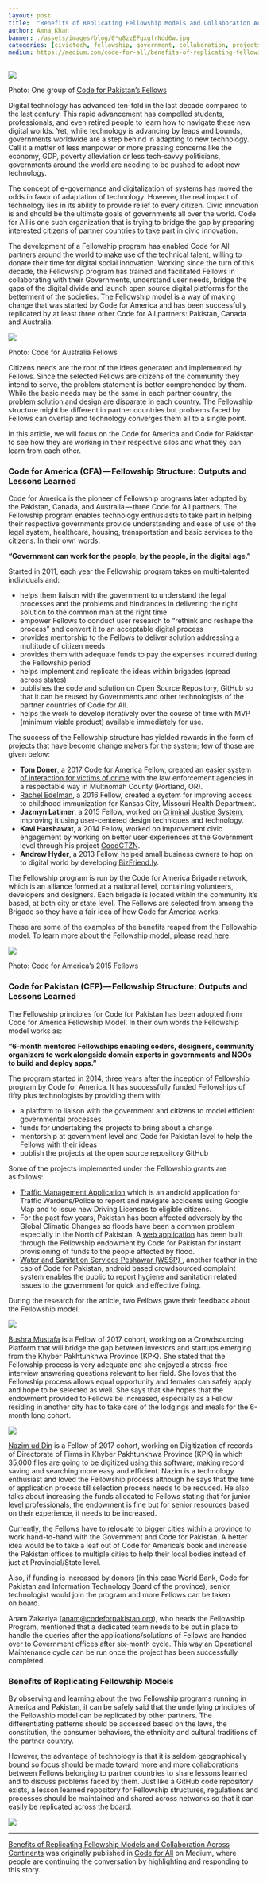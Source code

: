 ```yaml
---
layout: post
title:  "Benefits of Replicating Fellowship Models and Collaboration Across Continents"
author: Amna Khan
banner: ./assets/images/blog/0*q8zzEFgxgfrNdd6w.jpg
categories: [civictech, fellowship, government, collaboration, projects]
medium: https://medium.com/code-for-all/benefits-of-replicating-fellowship-models-and-collaboration-across-continents-237955a81d32?source=rss----77bd73f07099--collaboration
---
```


![](https://cdn-images-1.medium.com/max/1024/0*q8zzEFgxgfrNdd6w.jpg)

Photo: One group of [Code for Pakistan’s Fellows](https://twitter.com/CodeforPakistan/status/1014763082940379137)

Digital technology has advanced ten-fold in the last decade compared to the last century. This rapid advancement has compelled students, professionals, and even retired people to learn how to navigate these new digital worlds. Yet, while technology is advancing by leaps and bounds, governments worldwide are a step behind in adapting to new technology. Call it a matter of less manpower or more pressing concerns like the economy, GDP, poverty alleviation or less tech-savvy politicians, governments around the world are needing to be pushed to adopt new technology.

The concept of e-governance and digitalization of systems has moved the odds in favor of adaptation of technology. However, the real impact of technology lies in its ability to provide relief to every citizen. Civic innovation is and should be the ultimate goals of governments all over the world. Code for All is one such organization that is trying to bridge the gap by preparing interested citizens of partner countries to take part in civic innovation.

The development of a Fellowship program has enabled Code for All partners around the world to make use of the technical talent, willing to donate their time for digital social innovation. Working since the turn of this decade, the Fellowship program has trained and facilitated Fellows in collaborating with their Governments, understand user needs, bridge the gaps of the digital divide and launch open source digital platforms for the betterment of the societies. The Fellowship model is a way of making change that was started by Code for America and has been successfully replicated by at least three other Code for All partners: Pakistan, Canada and Australia.

![](https://cdn-images-1.medium.com/proxy/1*jGXcQp5AvCivhWaWo6ZEJw.jpeg)

Photo: Code for Australia Fellows

Citizens needs are the root of the ideas generated and implemented by Fellows. Since the selected Fellows are citizens of the community they intend to serve, the problem statement is better comprehended by them. While the basic needs may be the same in each partner country, the problem solution and design are disparate in each country. The Fellowship structure might be different in partner countries but problems faced by Fellows can overlap and technology converges them all to a single point.

In this article, we will focus on the Code for America and Code for Pakistan to see how they are working in their respective silos and what they can learn from each other.

### Code for America (CFA) — Fellowship Structure: Outputs and Lessons Learned

Code for America is the pioneer of Fellowship programs later adopted by the Pakistan, Canada, and Australia — three Code for All partners. The Fellowship program enables technology enthusiasts to take part in helping their respective governments provide understanding and ease of use of the legal system, healthcare, housing, transportation and basic services to the citizens. In their own words:

**“Government can work for the people, by the people, in the digital age.”**

Started in 2011, each year the Fellowship program takes on multi-talented individuals and:

*   helps them liaison with the government to understand the legal processes and the problems and hindrances in delivering the right solution to the common man at the right time
*   empower Fellows to conduct user research to “rethink and reshape the process” and convert it to an acceptable digital process
*   provides mentorship to the Fellows to deliver solution addressing a multitude of citizen needs
*   provides them with adequate funds to pay the expenses incurred during the Fellowship period
*   helps implement and replicate the ideas within brigades (spread across states)
*   publishes the code and solution on Open Source Repository, GitHub so that it can be reused by Governments and other technologists of the partner countries of Code for All.
*   helps the work to develop iteratively over the course of time with MVP (minimum viable product) available immediately for use.

The success of the Fellowship structure has yielded rewards in the form of projects that have become change makers for the system; few of those are given below:

*   **Tom Doner**, a 2017 Code for America Fellow, created an [easier system of interaction for victims of crime](https://casecompanion.org/) with the law enforcement agencies in a respectable way in Multnomah County (Portland, OR).
*   [Rachel Edelman](https://www.codeforamerica.org/people/rachel-edelman), a 2016 Fellow, created a system for improving access to childhood immunization for Kansas City, Missouri Health Department.
*   **Jazmyn Latimer**, a 2015 Fellow, worked on [Criminal Justice System](http://jazmynlatimer.github.io/), improving it using user-centered design techniques and technology.
*   **Kavi Harshawat**, a 2014 Fellow, worked on improvement civic engagement by working on better user experiences at the Government level through his project [GoodCTZN](http://www.kaviharshawat.com/).
*   **Andrew Hyder**, a 2013 Fellow, helped small business owners to hop on to digital world by developing [BizFriend.ly](http://bizfriend.ly).

The Fellowship program is run by the Code for America Brigade network, which is an alliance formed at a national level, containing volunteers, developers and designers. Each brigade is located within the community it’s based, at both city or state level. The Fellows are selected from among the Brigade so they have a fair idea of how Code for America works.

These are some of the examples of the benefits reaped from the Fellowship model. To learn more about the Fellowship model, please read[ here](https://www.codeforamerica.org/how).

![](https://cdn-images-1.medium.com/max/960/0*TymEi_65O6NXH4qm)

Photo: Code for America’s 2015 Fellows

### Code for Pakistan (CFP) — Fellowship Structure: Outputs and Lessons Learned

The Fellowship principles for Code for Pakistan has been adopted from Code for America Fellowship Model. In their own words the Fellowship model works as:

**“6-month mentored Fellowships enabling coders, designers, community organizers to work alongside domain experts in governments and NGOs to build and deploy apps.”**

The program started in 2014, three years after the inception of Fellowship program by Code for America. It has successfully funded Fellowships of fifty plus technologists by providing them with:

*   a platform to liaison with the government and citizens to model efficient governmental processes
*   funds for undertaking the projects to bring about a change
*   mentorship at government level and Code for Pakistan level to help the Fellows with their ideas
*   publish the projects at the open source repository GitHub

Some of the projects implemented under the Fellowship grants are as follows:

*   [Traffic Management Application](http://ptpkp.gov.pk/page/27/) which is an android application for Traffic Wardens/Police to report and navigate accidents using Google Map and to issue new Driving Licenses to eligible citizens.
*   For the past few years, Pakistan has been affected adversely by the Global Climatic Changes so floods have been a common problem especially in the North of Pakistan. A [web application](http://www.pdma.gov.pk/) has been built through the Fellowship endowment by Code for Pakistan for instant provisioning of funds to the people affected by flood.
*   [Water and Sanitation Services Peshawar (WSSP) ](http://wsspeshawar.org.pk/), another feather in the cap of Code for Pakistan, android based crowdsourced complaint system enables the public to report hygiene and sanitation related issues to the government for quick and effective fixing.

During the research for the article, two Fellows gave their feedback about the Fellowship model.

![](https://cdn-images-1.medium.com/max/660/0*VQJHyGs1oGx7tl2V)

[Bushra Mustafa](http://codeforpakistan.org/blog/2017/05/22/kp-civic-innovation-fellowship-program-2017/) is a Fellow of 2017 cohort, working on a Crowdsourcing Platform that will bridge the gap between investors and startups emerging from the Khyber Pakhtunkhwa Province (KPK). She stated that the Fellowship process is very adequate and she enjoyed a stress-free interview answering questions relevant to her field. She loves that the Fellowship process allows equal opportunity and females can safely apply and hope to be selected as well. She says that she hopes that the endowment provided to Fellows be increased, especially as a Fellow residing in another city has to take care of the lodgings and meals for the 6-month long cohort.

![](https://cdn-images-1.medium.com/max/1024/0*ADdZ3ilxMPXpe7JQ)

[Nazim ud Din](http://codeforpakistan.org/blog/2017/05/22/kp-civic-innovation-fellowship-program-2017/) is a Fellow of 2017 cohort, working on Digitization of records of Directorate of Firms in Khyber Pakhtunkhwa Province (KPK) in which 35,000 files are going to be digitized using this software; making record saving and searching more easy and efficient. Nazim is a technology enthusiast and loved the Fellowship process although he says that the time of application process till selection process needs to be reduced. He also talks about increasing the funds allocated to Fellows stating that for junior level professionals, the endowment is fine but for senior resources based on their experience, it needs to be increased.

Currently, the Fellows have to relocate to bigger cities within a province to work hand-to-hand with the Government and Code for Pakistan. A better idea would be to take a leaf out of Code for America’s book and increase the Pakistan offices to multiple cities to help their local bodies instead of just at Provincial/State level.

Also, if funding is increased by donors (in this case World Bank, Code for Pakistan and Information Technology Board of the province), senior technologist would join the program and more Fellows can be taken on board.

Anam Zakariya ([anam@codeforpakistan.org](mailto:anam@codeforpakistan.org)), who heads the Fellowship Program, mentioned that a dedicated team needs to be put in place to handle the queries after the applications/solutions of Fellows are handed over to Government offices after six-month cycle. This way an Operational Maintenance cycle can be run once the project has been successfully completed.

### Benefits of Replicating Fellowship Models

By observing and learning about the two Fellowship programs running in America and Pakistan, it can be safely said that the underlying principles of the Fellowship model can be replicated by other partners. The differentiating patterns should be accessed based on the laws, the constitution, the consumer behaviors, the ethnicity and cultural traditions of the partner country.

However, the advantage of technology is that it is seldom geographically bound so focus should be made toward more and more collaborations between Fellows belonging to partner countries to share lessons learned and to discuss problems faced by them. Just like a GitHub code repository exists, a lesson learned repository for Fellowship structures, regulations and processes should be maintained and shared across networks so that it can easily be replicated across the board.

![](https://medium.com/_/stat?event=post.clientViewed&referrerSource=full_rss&postId=237955a81d32)

* * *

[Benefits of Replicating Fellowship Models and Collaboration Across Continents](https://medium.com/code-for-all/benefits-of-replicating-fellowship-models-and-collaboration-across-continents-237955a81d32) was originally published in [Code for All](https://medium.com/code-for-all) on Medium, where people are continuing the conversation by highlighting and responding to this story.